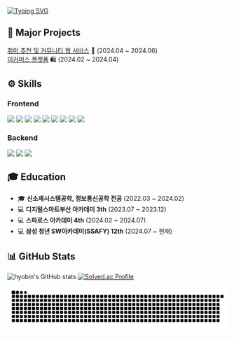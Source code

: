 
[![Typing SVG](https://readme-typing-svg.demolab.com?font=Fira+Code&weight=800&size=31&pause=1000&color=353535&background=F473FF00&center=true&vCenter=true&width=1000&lines=Hi%2C+I'm+Hyobin+%F0%9F%91%8B+)](https://git.io/typing-svg)
## 🚀 Major Projects
[취미 추천 및 커뮤니티 웹 서비스](https://github.com/hyobin0726/do-frontend) 💬 (2024.04 ~ 2024.06)  
[이커머스 플랫폼](https://github.com/hyobin0726/ssg-frontend) 🛍️ (2024.02 ~ 2024.04)  

## ⚙️ Skills

### Frontend
<p>
  <img src="https://img.shields.io/badge/Next.js-000000?style=for-the-badge&logo=next.js&logoColor=white">
  <img src="https://img.shields.io/badge/React-61DAFB?style=for-the-badge&logo=react&logoColor=black">
  <img src="https://img.shields.io/badge/Vue.js-4FC08D?style=for-the-badge&logo=vue.js&logoColor=white">
  <img src="https://img.shields.io/badge/JavaScript-F7DF1E?style=for-the-badge&logo=javascript&logoColor=black">
  <img src="https://img.shields.io/badge/TypeScript-3178C6?style=for-the-badge&logo=typescript&logoColor=white">
   <img src="https://img.shields.io/badge/Recoil-3578E5?style=for-the-badge&logo=recoil&logoColor=white">
  <img src="https://img.shields.io/badge/Zustand-171717?style=for-the-badge&logo=zustand&logoColor=white">
   <img src="https://img.shields.io/badge/HTML5-E34F26?style=for-the-badge&logo=html5&logoColor=white">
  <img src="https://img.shields.io/badge/CSS3-1572B6?style=for-the-badge&logo=css3&logoColor=white">
 
</p>

### Backend
<p>
  <img src="https://img.shields.io/badge/Java-007396?style=for-the-badge&logo=java&logoColor=white">
  <img src="https://img.shields.io/badge/MySQL-4479A1?style=for-the-badge&logo=mysql&logoColor=white">
  <img src="https://img.shields.io/badge/Spring-6DB33F?style=for-the-badge&logo=spring&logoColor=white">
</p>

## 🎓 Education
- 🎓 **신소재시스템공학, 정보통신공학 전공** (2022.03 ~ 2024.02)
- 💻 **디지털스마트부산 아카데미 3th** (2023.07 ~ 2023.12)
- 💻 **스파로스 아카데미 4th** (2024.02 ~ 2024.07)
- 💻 **삼성 청년 SW아카데미(SSAFY) 12th** (2024.07 ~ 현재)

## 📊 GitHub Stats
![hyobin's GitHub stats](https://github-readme-stats.vercel.app/api?username=hyobin0726&show_icons=true&theme=dracula)
[![Solved.ac Profile](http://mazassumnida.wtf/api/v2/generate_badge?boj=hb0726)](https://solved.ac/hb0726/)

![github contribution grid snake animation](https://github.com/hyobin0726/hyobin0726/blob/output/github-contribution-grid-snake.svg)

